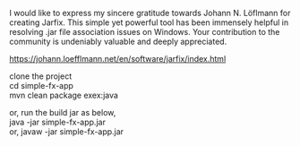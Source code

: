 I would like to express my sincere gratitude towards Johann N. Löflmann for creating Jarfix.
This simple yet powerful tool has been immensely helpful in resolving .jar file association issues on Windows.
Your contribution to the community is undeniably valuable and deeply appreciated.


https://johann.loefflmann.net/en/software/jarfix/index.html


clone the project  
cd simple-fx-app  
mvn clean package exex:java

or, run the build jar as below,  
java -jar simple-fx-app.jar  
or, javaw -jar simple-fx-app.jar
